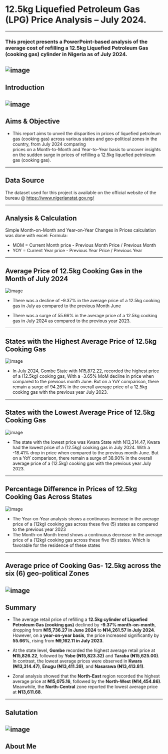 # 12.5kg Liquefied Petroleum Gas (LPG) Price Analysis – July 2024.  
---
### This project presents a PowerPoint-based analysis of the average cost of refilling a 12.5kg Liquefied Petroleum Gas (cooking gas) cylinder in Nigeria as of July 2024.  
![image](Gas_Slide1.jpg)
---
## Introduction  
![image](Gas_Slide2.jpg)
---
## Aims & Objective  
- This report aims to unveil the disparities in prices of liquefied petroleum gas (cooking gas) across various states and geo-political zones in the country, from July 2024 comparing  
prices on a Month-to-Month and Year-to–Year basis to uncover insights on the sudden surge in prices of refilling a 12.5kg liquefied petroleum gas (cooking gas).
---
## Data Source
The dataset used for this project is available on the official website of the bureau 
@ https://www.nigerianstat.gov.ng/

---
## Analysis & Calculation  
Simple Month-on-Month and Year-on-Year Changes in Prices calculation was done with excel:
Formula:
- MOM = Current Month price - Previous Month Price / Previous Month
- YOY = Current Year price - Previous Year Price / Previous Year
---
## Average Price of 12.5kg Cooking Gas in the Month of July 2024  
![image](Gas_Slide3.jpg)

-  There was a decline  of  -9.37% in the average price of a 12.5kg cooking gas in July  as compared to the previous Month June

-  There was a surge  of  55.66% in the average price of a 12.5kg cooking  gas in July 2024 as compared to the previous year 2023.

---
## States with the Highest Average Price of 12.5kg Cooking Gas  
![image](Gas_Slide4.jpg)
- In July 2024, Gombe State  with N15,872.22, recorded the highest  price of  a (12.5kg) cooking gas, With a -3.65%  MoM decline  in 
price when compared to the previous month June. But on a YoY comparison, there remain a surge of 94.26% in the overall average price of a 12.5kg 
cooking gas with the previous year July 2023.
---
## States with the Lowest Average Price of 12.5kg Cooking Gas  
![image](Gas_Slide5.jpg)
- The state with the lowest price was Kwara State with N13,314.47, Kwara had the lowest  price of  a (12.5kg) cooking gas in July 2024.
With a -18.41% drop  in price when compared to the previous month June.
But on a YoY comparison, there remain a surge of 38.90% in the overall average price of a (12.5kg) cooking gas with the 
previous year July 2023. 
---
## Percentage Difference in Prices of 12.5kg Cooking Gas Across States  
![image](Gas_Slide6.jpg)
- The Year-on-Year  analysis shows a continuous increase in the average price of a (12kg) cooking gas across these five (5) states as compared to the previous year 
2023
- The Month-on Month trend shows a continuous decrease in the average price of a (12kg) cooking gas across these five (5) states. Which is favorable for the 
residence of these states
---
## Average price of Cooking Gas- 12.5kg across the six (6) geo-political Zones
![image](Gas_Slide7.jpg)
---
## Summary  
- The average retail price of refilling a **12.5kg cylinder of Liquefied Petroleum Gas (cooking gas)** declined by **-9.37% month-on-month**, dropping from **₦15,736.27 
in June 2024** to **₦14,261.57 in July 2024**. However, on a **year-on-year basis**, the price increased significantly by **55.66%**, rising from **₦9,162.11 in July 2023**.  

- At the state level, **Gombe** recorded the highest average retail price at **₦15,826.22**, followed by **Yobe (₦15,823.32)** and **Taraba (₦15,625.00)**. 
In contrast, the lowest average prices were observed in **Kwara (₦13,314.47)**, **Enugu (₦13,411.39)**, and **Nasarawa (₦13,413.81)**.  

- Zonal analysis showed that the **North-East** region recorded the highest average price at **₦15,075.16**, followed by the **North-West (₦14,454.86)**.
Meanwhile, the **North-Central** zone reported the lowest average price at **₦13,611.68**.  

---
## Salutation 
![image](Gas_Slide8.jpg)
---
## About Me  
